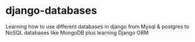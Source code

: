# django-databases
Learning how to use different databases in django from  Mysql &amp; postgres to NoSQL databases like MongoDB plus learning Django ORM
